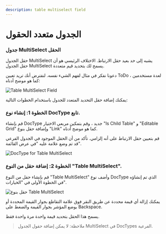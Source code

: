```yaml
---
description: table multiselect field
---
```


# الجدول متعدد الحقول

### جدول MultiSelect الحقل

حقل الجدول MultiSelect يشبه إلى حد بعيد حقل الارتباط. الاختلاف الرئيسي هو أن حقل الجدول MultiSelect يسمح لك بتحديد قيم متعددة.

دعونا نفكر في مثال لفهم الشيء نفسه. لنفترض أنك تريد تعيين ToDo لعدة مستخدمين ، كما هو موضح أدناه:

![Table MultiSelect Field](https://docs.erpnext.com/files/table-multiselect-field.png)

يمكنك إضافة حقل التحديد المتعدد للجدول باستخدام الخطوات التالية:

### الخطوة 1: إنشاء نوع DocType تابع.

قم بإنشاء DocType جديد ، وقم بتمكين مربعي الاختيار "Is Child Table" و "Editable Grid" وإضافة حقل بنوع "Link" كما هو موضح أدناه.

قم بتعيين حقل الارتباط على أنه إلزامي. تأكد من أن الحقل الموجود في الجدول الفرعي قد تم وضع علامة عليه "في عرض القائمة".

![DocType for Table MultiSelect](https://docs.erpnext.com/files/doctype-for-table-multi-select.png)

### الخطوة 2: إضافة حقل من النوع "Table MultiSelect".

قم بإنشاء حقل من النوع "Table MultiSelect" وأضف نوع DocType الذي تم إنشاؤه في الخطوة الأولى في "الخيارات".

![حقل بنوع Table MultiSelect](https://docs.erpnext.com/files/multi-select-field.png)

يمكنك إزالة أي قيمة محددة عن طريق النقر فوق علامة التقاطع بجوار القيمة المحددة أو بوضع المؤشر بجوار القيمة والضغط على Backspace.

يسمح هذا الحقل بتحديد قيمة واحدة مرة واحدة فقط.

> ملاحظة: لا يمكن إضافة حقول الجدول MultiSelect في DocTypes الفرعية.
